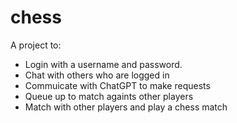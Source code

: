 # chess
A project to:

- Login with a username and password.
- Chat with others who are logged in
- Commuicate with ChatGPT to make requests
- Queue up to match againts other players
- Match with other players and play a chess match
